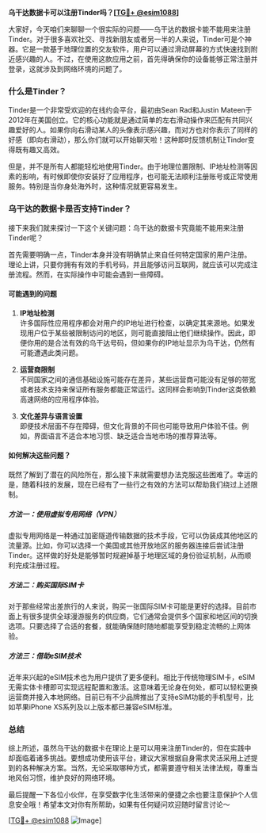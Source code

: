 **乌干达数据卡可以注册Tinder吗？[[TG💪+ @esim1088](https://t.me/s/esim1088)]**

大家好，今天咱们来聊聊一个很实际的问题——乌干达的数据卡能不能用来注册Tinder。对于很多喜欢社交、寻找新朋友或者另一半的人来说，Tinder可是个神器。它是一款基于地理位置的交友软件，用户可以通过滑动屏幕的方式快速找到附近感兴趣的人。不过，在使用这款应用之前，首先得确保你的设备能够正常注册并登录，这就涉及到网络环境的问题了。

### 什么是Tinder？

Tinder是一个非常受欢迎的在线约会平台，最初由Sean Rad和Justin Mateen于2012年在美国创立。它的核心功能就是通过简单的左右滑动操作来匹配有共同兴趣爱好的人。如果你向右滑动某人的头像表示感兴趣，而对方也对你表示了同样的好感（即向右滑动），那么你们就可以开始聊天啦！这种即时反馈机制让Tinder变得既有趣又高效。

但是，并不是所有人都能轻松地使用Tinder。由于地理位置限制、IP地址检测等因素的影响，有时候即使你安装好了应用程序，也可能无法顺利注册账号或正常使用服务。特别是当你身处海外时，这种情况就更容易发生。

### 乌干达的数据卡是否支持Tinder？

接下来我们就来探讨一下这个关键问题：乌干达的数据卡究竟能不能用来注册Tinder呢？

首先需要明确一点，Tinder本身并没有明确禁止来自任何特定国家的用户注册。理论上讲，只要你拥有有效的手机号码，并且能够访问互联网，就应该可以完成注册流程。然而，在实际操作中可能会遇到一些障碍。

#### 可能遇到的问题

1. **IP地址检测**  
   许多国际性应用程序都会对用户的IP地址进行检查，以确定其来源地。如果发现用户位于某些被限制访问的地区，则可能直接阻止他们继续操作。因此，即便你用的是合法有效的乌干达号码，但如果你的IP地址显示为乌干达，仍然有可能遭遇此类问题。

2. **运营商限制**  
   不同国家之间的通信基础设施可能存在差异，某些运营商可能没有足够的带宽或者技术支持来保证所有服务都能正常运行。这同样会影响到Tinder这类依赖高速网络的应用程序体验。

3. **文化差异与语言设置**  
   即便技术层面不存在障碍，但文化背景的不同也可能导致用户体验不佳。例如，界面语言不适合本地习惯、缺乏适合当地市场的推荐算法等。

#### 如何解决这些问题？

既然了解到了潜在的风险所在，那么接下来就需要想办法克服这些困难了。幸运的是，随着科技的发展，现在已经有了一些行之有效的方法可以帮助我们绕过上述限制。

##### 方法一：使用虚拟专用网络（VPN）
虚拟专用网络是一种通过加密隧道传输数据的技术手段，它可以伪装成其他地区的流量源。比如，你可以选择一个美国或其他开放地区的服务器连接后尝试注册Tinder。这样做的好处是能够暂时规避掉基于地理区域的身份验证机制，从而顺利完成注册过程。

##### 方法二：购买国际SIM卡
对于那些经常出差旅行的人来说，购买一张国际SIM卡可能是更好的选择。目前市面上有很多提供全球漫游服务的供应商，它们通常会提供多个国家和地区间的切换选项。只要选择了合适的套餐，就能确保随时随地都能享受到稳定流畅的上网体验。

##### 方法三：借助eSIM技术
近年来兴起的eSIM技术也为用户提供了更多便利。相比于传统物理SIM卡，eSIM无需实体卡槽即可实现远程配置和激活。这意味着无论身在何处，都可以轻松更换运营商并接入本地网络。目前已有不少品牌推出了支持eSIM功能的手机型号，比如苹果iPhone XS系列及以上版本都已兼容eSIM标准。

### 总结

综上所述，虽然乌干达的数据卡在理论上是可以用来注册Tinder的，但在实践中却面临着诸多挑战。要想成功使用该平台，建议大家根据自身需求灵活采用上述提到的各种解决方案。当然，无论采取哪种方式，都需要遵守相关法律法规，尊重当地风俗习惯，维护良好的网络环境。

最后提醒一下各位小伙伴，在享受数字化生活带来的便捷之余也要注意保护个人信息安全哦！希望本文对你有所帮助，如果有任何疑问欢迎随时留言讨论～  

[[TG💪+ @esim1088](https://t.me/s/esim1088) ![Image](https://i.postimg.cc/4NQfJmqS/Snipaste-2025-05-13-00-14-12.png)]